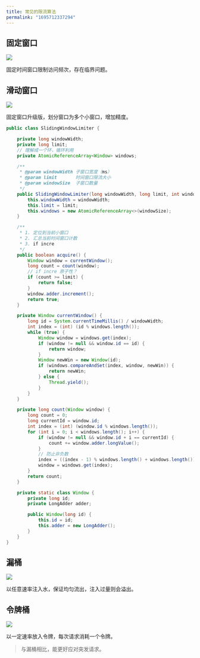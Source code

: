 ```yaml
---
title: 常见的限流算法
permalink: "1695712337294"
---
```


## 固定窗口

![](http://media.caojiantao.site:1024/blog/08a588a9efc3e13e82dc8fad6680f869.png)

固定时间窗口限制访问频次，存在临界问题。

## 滑动窗口

![](http://media.caojiantao.site:1024/blog/bdc0108eadbed13754e74dd04d4885e2.png)

固定窗口升级版，划分窗口为多个小窗口，增加精度。

```java
public class SlidingWindowLimiter {

    private long windowWidth;
    private long limit;
    // 理解成一个环，循环利用
    private AtomicReferenceArray<Window> windows;

    /**
     * @param windowWidth 子窗口宽度（ms）
     * @param limit       时间窗口限流大小
     * @param windowSize  子窗口数量
     */
    public SlidingWindowLimiter(long windowWidth, long limit, int windowSize) {
        this.windowWidth = windowWidth;
        this.limit = limit;
        this.windows = new AtomicReferenceArray<>(windowSize);
    }

    /**
     * 1. 定位到当前小窗口
     * 2. 汇总当前时间窗口计数
     * 3. if incre
     */
    public boolean acquire() {
        Window window = currentWindow();
        long count = count(window);
        // if incre 原子性？
        if (count >= limit) {
            return false;
        }
        window.adder.increment();
        return true;
    }

    private Window currentWindow() {
        long id = System.currentTimeMillis() / windowWidth;
        int index = (int) (id % windows.length());
        while (true) {
            Window window = windows.get(index);
            if (window != null && window.id == id) {
                return window;
            }
            Window newWin = new Window(id);
            if (windows.compareAndSet(index, window, newWin)) {
                return newWin;
            } else {
                Thread.yield();
            }
        }
    }

    private long count(Window window) {
        long count = 0;
        long currentId = window.id;
        int index = (int) (window.id % windows.length());
        for (int i = 0; i < windows.length(); i++) {
            if (window != null && window.id + i == currentId) {
                count += window.adder.longValue();
            }
            // 防止非负数
            index = ((index - 1) % windows.length() + windows.length()) % windows.length();
            window = windows.get(index);
        }
        return count;
    }

    private static class Window {
        private long id;
        private LongAdder adder;

        public Window(long id) {
            this.id = id;
            this.adder = new LongAdder();
        }
    }
}
```

## 漏桶

![](http://media.caojiantao.site:1024/blog/6a2dbcd786c9419a43d585c4360762ab.png)

以任意速率注入水，保证均匀流出，注入过量则会溢出。

## 令牌桶

![](http://media.caojiantao.site:1024/blog/61a30eb9b112e17fcd18dd158d5dedd0.png)

以一定速率放入令牌，每次请求消耗一个令牌。

> 与漏桶相比，能更好应对突发请求。
